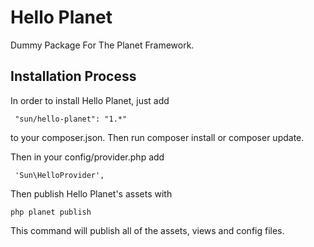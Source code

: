 # Hello Planet

Dummy Package For The Planet Framework.

## Installation Process

In order to install Hello Planet, just add

```
 "sun/hello-planet": "1.*"
```
to your composer.json. Then run composer install or composer update.

Then in your config/provider.php add

```
 'Sun\HelloProvider',
```

Then publish Hello Planet's assets with 

```
php planet publish
```
This command will publish all of the assets, views and config files.
